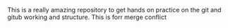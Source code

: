 This is a really amazing repository to get hands on practice on the git and gitub working and structure.
This is forr merge conflict
